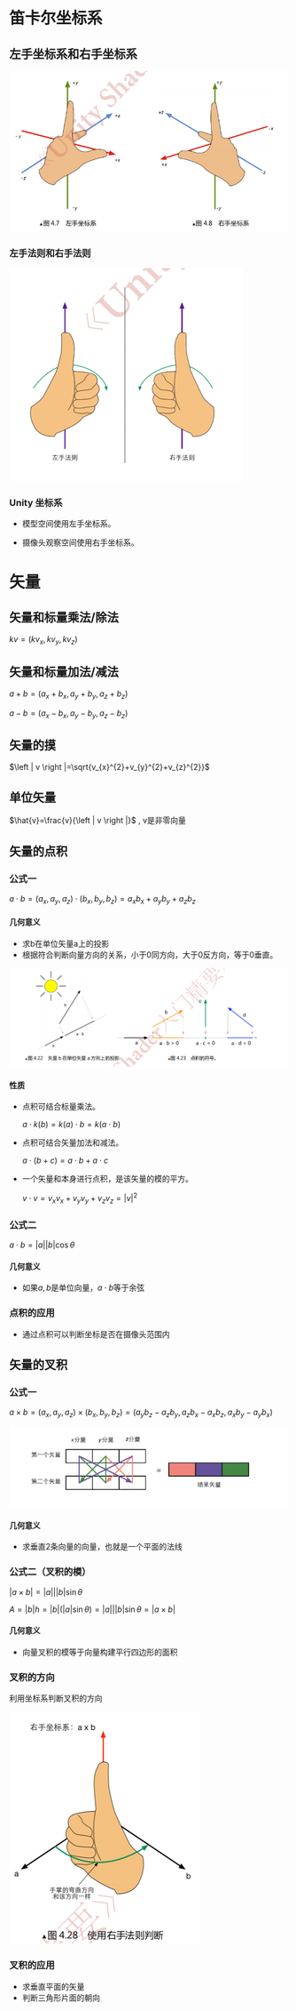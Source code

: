 
# 笛卡尔坐标系

## 左手坐标系和右手坐标系

![-](https://github.com/1023098509/unity-shader-learn/blob/master/image/4_1_1.png?raw=true "左手坐标系和右手坐标系")

### 左手法则和右手法则

![-](https://github.com/1023098509/unity-shader-learn/blob/master/image/4_1_2.png?raw=true "左手法则和右手法则")

### Unity 坐标系

* 模型空间使用左手坐标系。

* 摄像头观察空间使用右手坐标系。

# 矢量

## 矢量和标量乘法/除法

$kv=\left ( kv_{x},kv_{y},kv_{z} \right )$

## 矢量和标量加法/减法

$a+b=\left ( a_{x}+ b_{x}, a_{y}+ b_{y}, a_{z}+ b_{z} \right )$

$a-b=\left ( a_{x}- b_{x}, a_{y}- b_{y}, a_{z}- b_{z} \right )$

## 矢量的摸

$\left | v \right |=\sqrt{v_{x}^{2}+v_{y}^{2}+v_{z}^{2}}$

## 单位矢量

$\hat{v}=\frac{v}{\left | v \right |}$ , v是非零向量

## 矢量的点积

### 公式一

$a\cdot b=(a_{x},a_{y},a_{z})\cdot (b_{x},b_{y},b_{z})=a_{x}b_{x}+a_{y}b_{y}+a_{z}b_{z}$

#### 几何意义

* 求b在单位矢量a上的投影
* 根据符合判断向量方向的关系，小于0同方向，大于0反方向，等于0垂直。

![-](https://github.com/1023098509/unity-shader-learn/blob/master/image/4_1_3.png?raw=true "矢量的点积-几何意义")

#### 性质

* 点积可结合标量乘法。

    $a\cdot k(b)=k(a)\cdot b=k(a\cdot b)$

* 点积可结合矢量加法和减法。

    $a\cdot (b+c)=a \cdot b + a \cdot c$

* 一个矢量和本身进行点积，是该矢量的模的平方。

    $v\cdot v = v_{x}v_{x}+v_{y}v_{y}+v_{z}v_{z} =\left | v \right |^{2}$

### 公式二

$a\cdot b = \left | a \right |\left | b \right |\cos \theta$

#### 几何意义

* 如果$a,b$是单位向量，$a\cdot b$等于余弦

### 点积的应用

* 通过点积可以判断坐标是否在摄像头范围内

## 矢量的叉积

### 公式一

$a\times b=(a_{x},a_{y},a_{z})\times (b_{x},b_{y},b_{z})=(a_{y}b_{z}-a_{z}b_{y},a_{z}b_{x}-a_{x}b_{z},a_{x}b_{y}-a_{y}b_{x})$


![-](https://github.com/1023098509/unity-shader-learn/blob/master/image/4_1_4.png?raw=true "矢量的叉积")

#### 几何意义

* 求垂直2条向量的向量，也就是一个平面的法线

### 公式二（叉积的模）

$\left | a\times b \right |=\left | a \right ||\left | b \right |\sin \theta$

$A=\left | b \right |h=\left | b \right |(\left | a \right |\sin \theta )=\left | a \right ||\left | b \right |\sin \theta = \left | a\times b \right |$

#### 几何意义

* 向量叉积的模等于向量构建平行四边形的面积

### 叉积的方向

利用坐标系判断叉积的方向

![-](https://github.com/1023098509/unity-shader-learn/blob/master/image/4_1_5.png?raw=true "叉积的方向")

### 叉积的应用

* 求垂直平面的矢量
* 判断三角形片面的朝向
